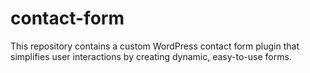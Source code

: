 # contact-form
This repository contains a custom WordPress contact form plugin that simplifies user interactions by creating dynamic, easy-to-use forms. 
